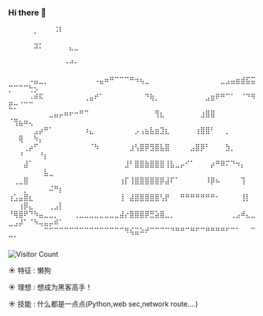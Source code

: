 ### Hi there 👋

<!--
**ACEKILLER-YOU/ACEKILLER-YOU** is a ✨ _special_ ✨ repository because its `README.md` (this file) appears on your GitHub profile.

Here are some ideas to get you started:

- 🔭 I’m currently working on ...
- 🌱 I’m currently learning ...
- 👯 I’m looking to collaborate on ...
- 🤔 I’m looking for help with ...
- 💬 Ask me about ...
- 📫 How to reach me: ...
- 😄 Pronouns: ...
- ⚡ Fun fact: ...
-->
⠀⠀⠀⠀⠀⡀⠀⠀⠀⠨⠇⠀⠀⠀⠀⠀⠀⠀⠀⠀⠀⠀⠀⠀⠀⠀⠀⠀⠀⠀⠀⠀⠀⠀⠀⠀⠀⠀⠀⠀⠀⠀⠀⠀⠀⠀⠀⠀⠀⠀⠀⠀⠀⠀⠀⠀⠀⠀⠀⠀
⠀⠀⠀⠀⠀⠽⠅⠀⠀⠀⠀⠀⣄⣀⠀⠀⠀⠀⠀⠀⠀⠀⠀⠀⠀⠀⠀⠀⠀⠀⠀⠀⠀⠀⠀⠀⠀⠀⠀⠀⠀⠀⠀⠀⠀⠀⠀⠀⠀⠀⠀⠀⠀⠀⠀⠀⠀⠀⠀⠀
⠀⠀⠀⠀⠀⠀⠀⠀⠀⠀⠀⠐⠚⠂⠀⠀⠀⠀⠀⠀⠀⠀⠀⠀⠀⠀⠀⠀⠀⠀⠀⠀⠀⠀⠀⠀⠀⠀⠀⠀⠀⠀⠀⠀⠀⠀⠀⠀⠀⠀⠀⠀⠀⠀⠀⠀⠀⠀⠀⠀
⠀⠀⠀⠀⠠⣤⣀⡀⠀⠀⠀⠀⠀⠀⠀⠀⠀⠠⣤⠶⠛⠉⠉⠉⠛⠲⢦⣀⠀⠀⠀⠀⠀⠀⠀⠀⠀⠀⠀⠀⠀⠀⣀⣠⣤⣶⣾⣯⣭⡉⠉⠉⠉⢓⡢⠀⠀⠀⠀⠀
⠀⠀⠀⠀⠠⠾⠯⠀⠀⠀⠀⠀⠀⠀⠀⢀⣤⠞⠁⠀⠀⠀⠀⠀⠀⠀⠀⠙⢷⡀⠀⠀⠀⠀⠀⠀⠀⠀⠀⣠⣶⠟⠛⠉⠁⠀⠈⠙⠻⣟⡒⠈⠉⠉⠀⠀⠀⠀⠀⠀
⠀⠀⠀⠀⠀⠀⠀⠀⣀⣤⡤⠶⠖⠒⠛⠉⠀⠀⠀⠀⠀⠀⠀⠀⠀⠀⠀⠀⠀⢻⣆⠀⠀⠀⠀⠀⠀⠀⣰⣿⣿⠀⠀⠀⠀⠀⠀⠀⠀⠈⢻⣦⠶⢄⠀⠀⠀⠀⠀⠀
⠀⠀⠀⠀⠀⣠⡴⠛⠁⠀⠀⠀⠀⠀⠀⠰⣄⠀⠀⠀⠀⠀⠀⠀⠀⡠⢠⣦⣧⣶⣹⣆⠀⠀⠀⠀⠀⢰⣿⣿⠃⠀⠀⡀⠀⠀⠀⠀⠀⠀⠀⢿⠀⠀⠳⡄⠀⠀⠀⠀
⠀⠀⠀⢀⡴⠋⠀⠀⠀⠀⠀⠀⠀⠀⠀⠀⠈⠳⠀⠀⠀⠀⠀⠀⣰⢣⣿⡿⣻⣿⣧⣿⠀⠀⠀⠀⣠⣿⡿⠃⠀⠀⠀⣳⡀⠀⠀⠀⠀⠀⠀⠘⠀⠀⠀⠘⡆⠀⠀⠀
⠀⠀⠀⣼⠁⠀⠀⠀⠀⠀⠀⠀⠀⠀⠀⠀⠀⠀⠀⠀⠀⠀⠀⣸⠃⣿⣿⣷⣿⣿⣿⢸⣧⣀⡤⠊⠁⠀⠀⠀⡴⠛⠿⠍⠙⠲⡄⠀⠀⠀⠀⠀⠀⠀⠀⠀⣧⣀⠀⠀
⠀⢀⣀⣿⠀⠀⠀⠀⠀⠀⠀⠀⠀⠀⠀⠀⠀⠀⠀⠀⠀⠀⢰⡏⢸⣿⣿⣿⣿⣿⡿⣼⠏⠁⠀⠀⠀⠀⠀⠸⡿⠦⠀⠀⠀⠀⢹⠀⠀⠀⠀⠀⡀⠀⠀⠀⠀⠬⠛⡆
⢰⣡⣤⣿⣆⠀⠀⠀⠀⠀⠀⠀⠀⠀⠀⠀⠀⠀⠀⠀⠀⠀⢸⠀⣼⣿⣿⣿⣿⣿⢣⡟⠀⠀⠛⠛⠛⠛⠛⠛⠛⠂⠀⠀⠀⠀⢸⡇⠀⠀⠀⢰⡿⣄⠀⠀⠀⢀⣠⡇
⠘⢿⣿⠟⠙⠳⣤⣀⣀⡀⠀⠀⠀⢀⣀⣀⣀⣀⣀⣀⣀⣀⣼⡔⣿⣿⣿⡿⣛⣵⣿⣀⡀⠀⠀⠀⠀⠀⠀⠀⠀⠀⠀⠀⢀⣠⠾⣄⣀⣀⣠⡼⠁⠈⠳⢤⣤⡤⠾⠁
⠀⠀⠀⠀⠀⠀⠀⠉⠉⠉⠉⠉⠉⠉⠉⠉⠉⠉⠉⠉⠉⠉⠉⠻⢮⣭⠵⠞⠉⠉⠉⠉⠙⠛⠛⠉⠛⠋⠉⠛⠛⠛⠛⠋⠉⠁⠀⠀⠉⠉⠁⠀⠀⠀⠀⠀⠀⠀⠀⠀

![Visitor Count](https://profile-counter.glitch.me/ACEKILLER-YOU/count.svg)

☀️ 特征 : 懒狗

☀️ 理想 : 想成为黑客高手！

☀️ 技能 : 什么都是一点点(Python,web sec,network route....)

